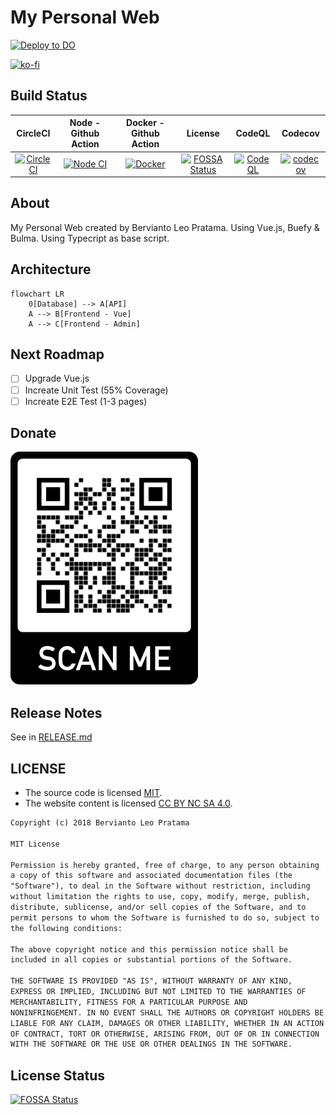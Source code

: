 # My Personal Web

[![Deploy to DO](https://mp-assets1.sfo2.digitaloceanspaces.com/deploy-to-do/do-btn-blue.svg)](https://cloud.digitalocean.com/apps/new?repo=https://github.com/bervProject/my-personal-web/tree/master)

[![ko-fi](https://www.ko-fi.com/img/githubbutton_sm.svg)](https://ko-fi.com/I2I2YXS8)

## Build Status

| CircleCI | Node - Github Action | Docker - Github Action | License | CodeQL | Codecov |
| :---: | :---: | :---: | :---: | :---: | :---: |
| [![CircleCI](https://circleci.com/gh/bervProject/my-personal-web.svg?style=svg)](https://circleci.com/gh/bervProject/my-personal-web) | [![Node CI](https://github.com/bervProject/my-personal-web/actions/workflows/nodejs.yml/badge.svg)](https://github.com/bervProject/my-personal-web/actions/workflows/nodejs.yml) | [![Docker](https://github.com/bervProject/my-personal-web/actions/workflows/docker.yml/badge.svg)](https://github.com/bervProject/my-personal-web/actions/workflows/docker.yml) | [![FOSSA Status](https://app.fossa.io/api/projects/git%2Bgithub.com%2FbervProject%2Fmy-personal-web.svg?type=shield)](https://app.fossa.io/projects/git%2Bgithub.com%2FbervProject%2Fmy-personal-web?ref=badge_shield) | [![CodeQL](https://github.com/bervProject/my-personal-web/actions/workflows/codeql-analysis.yml/badge.svg)](https://github.com/bervProject/my-personal-web/actions/workflows/codeql-analysis.yml) | [![codecov](https://codecov.io/gh/bervProject/my-personal-web/branch/main/graph/badge.svg?token=GRGia1rHzf)](https://codecov.io/gh/bervProject/my-personal-web) |

## About

My Personal Web created by Bervianto Leo Pratama. Using Vue.js, Buefy & Bulma. Using Typecript as base script.

## Architecture

```mermaid
flowchart LR
    0[Database] --> A[API]
    A --> B[Frontend - Vue]
    A --> C[Frontend - Admin]
```

## Next Roadmap

- [ ] Upgrade Vue.js
- [ ] Increate Unit Test (55% Coverage)
- [ ] Increate E2E Test (1-3 pages)

## Donate

![QR Bitcoin](https://raw.githubusercontent.com/berviantoleo/mycapturepicrepo/master/frame.png)

## Release Notes

See in [RELEASE.md](RELEASE.md)

## LICENSE

- The source code is licensed [MIT](http://opensource.org/licenses/mit-license.php).
- The website content is licensed [CC BY NC SA 4.0](http://creativecommons.org/licenses/by-nc-sa/4.0/).

```markdown
Copyright (c) 2018 Bervianto Leo Pratama

MIT License

Permission is hereby granted, free of charge, to any person obtaining
a copy of this software and associated documentation files (the
"Software"), to deal in the Software without restriction, including
without limitation the rights to use, copy, modify, merge, publish,
distribute, sublicense, and/or sell copies of the Software, and to
permit persons to whom the Software is furnished to do so, subject to
the following conditions:

The above copyright notice and this permission notice shall be
included in all copies or substantial portions of the Software.

THE SOFTWARE IS PROVIDED "AS IS", WITHOUT WARRANTY OF ANY KIND,
EXPRESS OR IMPLIED, INCLUDING BUT NOT LIMITED TO THE WARRANTIES OF
MERCHANTABILITY, FITNESS FOR A PARTICULAR PURPOSE AND
NONINFRINGEMENT. IN NO EVENT SHALL THE AUTHORS OR COPYRIGHT HOLDERS BE
LIABLE FOR ANY CLAIM, DAMAGES OR OTHER LIABILITY, WHETHER IN AN ACTION
OF CONTRACT, TORT OR OTHERWISE, ARISING FROM, OUT OF OR IN CONNECTION
WITH THE SOFTWARE OR THE USE OR OTHER DEALINGS IN THE SOFTWARE.
```

## License Status

[![FOSSA Status](https://app.fossa.io/api/projects/git%2Bgithub.com%2FbervProject%2Fmy-personal-web.svg?type=large)](https://app.fossa.io/projects/git%2Bgithub.com%2FbervProject%2Fmy-personal-web?ref=badge_large)
